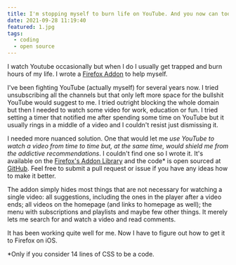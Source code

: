 ```yaml
---
title: I'm stopping myself to burn life on YouTube. And you now can too.
date: 2021-09-28 11:19:40
featured: 1.jpg
tags:
  - coding
  - open source
---
```


I watch Youtube occasionally but when I do I usually get trapped and burn hours of my life. I wrote a [Firefox Addon](https://addons.mozilla.org/cs/firefox/addon/yt-antiprocrastinator/) to help myself.

<!-- more -->

I've been fighting YouTube (actually myself) for several years now. I tried unsubscribing all the channels but that only left more space for the bullshit YouTube would suggest to me. I tried outright blocking the whole domain but then I needed to watch some video for work, education or fun. I tried setting a timer that notified me after spending some time on YouTube but it usually rings in a middle of a video and I couldn't resist just dismissing it.

I needed more nuanced solution. One that would let me _use YouTube to watch a video from time to time but, at the same time, would shield me from the addictive recommendations_. I couldn't find one so I wrote it. It's available on the [Firefox's Addon Library](https://addons.mozilla.org/cs/firefox/addon/yt-antiprocrastinator/) and the code\* is open sourced at [GitHub](https://github.com/goodhoko/youtube_antiprocrastinator). Feel free to submit a pull request or issue if you have any ideas how to make it better.

The addon simply hides most things that are not necessary for watching a single video: all suggestions, including the ones in the player after a video ends; all videos on the homepage (and links to homepage as well); the menu with subscriptions and playlists and maybe few other things. It merely lets me search for and watch a video and read comments.

It has been working quite well for me. Now I have to figure out how to get it to Firefox on iOS.

\*Only if you consider 14 lines of CSS to be a code.
